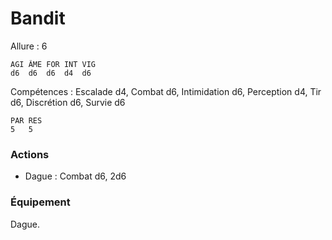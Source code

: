 # Bandit

Allure : 6

	AGI	ÂME	FOR	INT	VIG
	d6	d6	d6	d4	d6

Compétences : Escalade d4, Combat d6, Intimidation d6, Perception d4, Tir d6, Discrétion d6, Survie d6

	PAR	RES
	5	5

### Actions
- Dague : Combat d6, 2d6

### Équipement
Dague.


